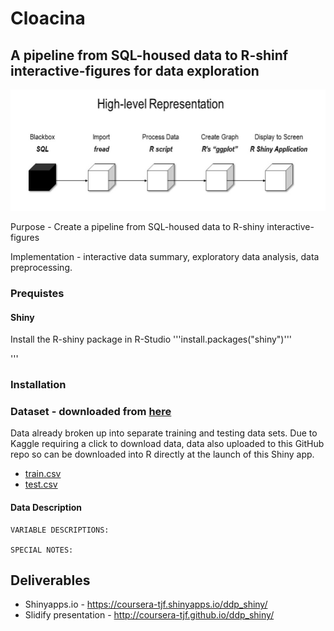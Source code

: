 # Cloacina
## A pipeline from SQL-housed data to R-shinf interactive-figures for data exploration 
<p align="center">
  <img src="https://github.com/jdearmas/cloacina/blob/master/doc/figures/high-level/high-level.jpg">
</p>

Purpose - Create a pipeline from SQL-housed data to R-shiny interactive-figures

Implementation - interactive data summary, exploratory data analysis, data
preprocessing.

### Prequistes 

#### Shiny
Install the R-shiny package in R-Studio
'''install.packages("shiny")'''


'''

### Installation 

### Dataset - downloaded from [here](https://www.kaggle.com/c/titanic/data)

Data already broken up into separate training and testing data sets.  Due to
Kaggle requiring a click to download data, data also uploaded to this GitHub
repo so can be downloaded into R directly at the launch of this Shiny app.

* [train.csv](data/train.csv)
* [test.csv](data/test.csv)

#### Data Description

```
VARIABLE DESCRIPTIONS:

SPECIAL NOTES:
```

## Deliverables

* Shinyapps.io - https://coursera-tjf.shinyapps.io/ddp_shiny/
* Slidify presentation - http://coursera-tjf.github.io/ddp_shiny/
